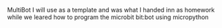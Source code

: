 

MultiBot I will use as a template and was what I handed inn as homework
while we leared how to program the microbit bit:bot using micropython


